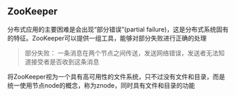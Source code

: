 ## ZooKeeper

分布式应用的主要困难是会出现“部分错误”(partial failure)，这是分布式系统固有的特征。ZooKeeper可以提供一组工具，能够对部分失败进行正确的处理

> 部分失败： 一条消息在两个节点之间传送，发送网络错误，发送者无法知道接受者是否收到这条消息


将ZooKeeper视为一个具有高可用性的文件系统，只不过没有文件和目录，而是统一使用节点node的概念，称为znode，同时具有文件和目录的功能

